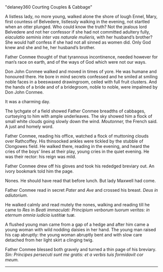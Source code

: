 
"delaney360 Courting Couples & Cabbage"

A listless lady, no more young, walked alone the shore of lough Ennel, Mary, first countess of Belvedere, listlessly walking in the evening, not startled when an otter plunged. Who could know the truth? Not the jealous lord Belvedere and not her confessor if she had not committed adultery fully, *eiaculatio seminis inter vas naturale mulieris,* with her husband’s brother? She would half confess if she had not all sinned as women did. Only God knew and she and he, her husband’s brother.

Father Conmee thought of that tyrannous incontinence, needed however for man’s race on earth, and of the ways of God which were not our ways.

Don John Conmee walked and moved in times of yore. He was humane and honoured there. He bore in mind secrets confessed and he smiled at smiling noble faces in a beeswaxed drawingroom, ceiled with full fruit clusters. And the hands of a bride and of a bridegroom, noble to noble, were impalmed by Don John Conmee.

It was a charming day.

The lychgate of a field showed Father Conmee breadths of cabbages, curtseying to him with ample underleaves. The sky showed him a flock of small white clouds going slowly down the wind. *Moutonner,* the French said. A just and homely word.

Father Conmee, reading his office, watched a flock of muttoning clouds over Rathcoffey. His thinsocked ankles were tickled by the stubble of Clongowes field. He walked there, reading in the evening, and heard the cries of the boys’ lines at their play, young cries in the quiet evening. He was their rector: his reign was mild.

Father Conmee drew off his gloves and took his rededged breviary out. An ivory bookmark told him the page.

Nones. He should have read that before lunch. But lady Maxwell had come.

Father Conmee read in secret *Pater* and *Ave* and crossed his breast. *Deus in adiutorium.*

He walked calmly and read mutely the nones, walking and reading till he came to *Res* in *Beati immaculati: Principium verborum tuorum veritas: in eternum omnia iudicia iustitiæ tuæ.*

A flushed young man came from a gap of a hedge and after him came a young woman with wild nodding daisies in her hand. The young man raised his cap abruptly: the young woman abruptly bent and with slow care detached from her light skirt a clinging twig.

Father Conmee blessed both gravely and turned a thin page of his breviary. *Sin: Principes persecuti sunt me gratis: et a verbis tuis formidavit cor meum.*

*    *    *
